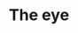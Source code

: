 ---
pid: llp180
title: The eye
location_transcription: New York
coordinates: "[-74.007888837939, 40.74482940753]"
zipcode: 
gen_neighborhood: 
neighborhood: 
outside_phl: 
age: '9'
age_range: 6-13
instagram: 
image_file_name: llp_180.jpg
proposal_transcription: 
topic: Person
topic_summary: '0'
type: Image
keywords_other: eye
credit: Jaheim Blake
image_labels: 
twitter: 
facebook: 
permalink: "/monuments/llp180/"
layout: item-page
---